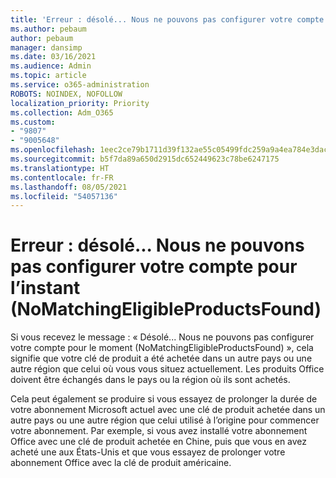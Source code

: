 ```yaml
---
title: 'Erreur : désolé... Nous ne pouvons pas configurer votre compte pour l’instant (NoMatchingEligibleProductsFound)'
ms.author: pebaum
author: pebaum
manager: dansimp
ms.date: 03/16/2021
ms.audience: Admin
ms.topic: article
ms.service: o365-administration
ROBOTS: NOINDEX, NOFOLLOW
localization_priority: Priority
ms.collection: Adm_O365
ms.custom:
- "9807"
- "9005648"
ms.openlocfilehash: 1eec2ce79b1711d39f132ae55c05499fdc259a9a4ea784e3dac4ecf89d8cc4bc
ms.sourcegitcommit: b5f7da89a650d2915dc652449623c78be6247175
ms.translationtype: HT
ms.contentlocale: fr-FR
ms.lasthandoff: 08/05/2021
ms.locfileid: "54057136"
---
```

# <a name="error-sorry-we-cant-set-up-your-account-right-now-nomatchingeligibleproductsfound"></a>Erreur : désolé... Nous ne pouvons pas configurer votre compte pour l’instant (NoMatchingEligibleProductsFound)

Si vous recevez le message : « Désolé... Nous ne pouvons pas configurer votre compte pour le moment (NoMatchingEligibleProductsFound) », cela signifie que votre clé de produit a été achetée dans un autre pays ou une autre région que celui où vous vous situez actuellement. Les produits Office doivent être échangés dans le pays ou la région où ils sont achetés.

Cela peut également se produire si vous essayez de prolonger la durée de votre abonnement Microsoft actuel avec une clé de produit achetée dans un autre pays ou une autre région que celui utilisé à l’origine pour commencer votre abonnement. Par exemple, si vous avez installé votre abonnement Office avec une clé de produit achetée en Chine, puis que vous en avez acheté une aux États-Unis et que vous essayez de prolonger votre abonnement Office avec la clé de produit américaine.